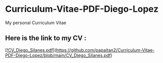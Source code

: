 # Curriculum-Vitae-PDF-Diego-Lopez
My personal Curriculum Vitae
## Here is the link to my CV :
[[!CV_Diego_Silanes.pdf](https://github.com/user-attachments/files/16043887/CV_Diego_Silanes.pdf)](https://github.com/papaitan2/Curriculum-Vitae-PDF-Diego-Lopez/blob/main/CV_Diego_Silanes.pdf)


